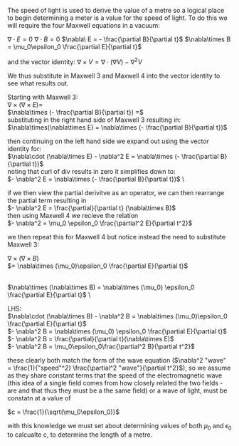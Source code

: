The speed of light is used to derive the value of a metre so a logical place to begin determining a meter is a value for the speed of light.
To do this we will require the four Maxwell equations in a vacuum:

$\nabla\cdot E = 0$
$\nabla\cdot B = 0$
$\nabla\ E = - \frac{\partial B}{\partial t}$
$\nabla\times B = \mu_0\epsilon_0 \frac{\partial E}{\partial t}$

and the vector identity:
$\nabla\times V=\nabla\cdot\left(\nabla V\right)-\nabla^2 V$

We thus substitute in Maxwell 3 and Maxwell 4 into the vector identity to see what results out.

Starting with Maxwell 3:
\
$\nabla\times(\nabla\times E) =$
\
$\nabla\times (- \frac{\partial B}{\partial t}) =$
\
substituting in the right hand side of Maxwell 3 resulting in:
\
$\nabla\times(\nabla\times E) = \nabla\times (- \frac{\partial B}{\partial t})$


then continuing on the left hand side we expand out using the vector identity for:
\
$\nabla\cdot (\nabla\times E) - \nabla^2 E = \nabla\times (- \frac{\partial B}{\partial t})$
\
noting that curl of div results in zero it simplifies down to:
\
$- \nabla^2 E = \nabla\times (- \frac{\partial B}{\partial t})$
\


if we then view the partial derivitve as an operator, we can then rearrange the partial term resulting in
\
$- \nabla^2 E = \frac{\partial}{\partial t} (\nabla\times B)$
\
then using Maxwell 4 we recieve the relation
\
$- \nabla^2 = \mu_0 \epsilon_0 \frac{\partial^2 E}{\partial t^2}$

we then repeat this for Maxwell 4 but notice instead the need to substitute Maxwell 3:

$\nabla\times (\nabla\times B)$
\
$= \nabla\times (\mu_0)\epsilon_0 \frac{\partial E}{\partial t}$

\
$\nabla\times (\nabla\times B) = \nabla\times (\mu_0) \epsilon_0 \frac{\partial E}{\partial t}$
\


LHS:
\
$\nabla\cdot (\nabla\times B) - \nabla^2 B = \nabla\times (\mu_0)\epsilon_0 \frac{\partial E}{\partial t}$
\
$- \nabla^2 B = \nabla\times (\mu_0) \epsilon_0 \frac{\partial E}{\partial t}$
\
$- \nabla^2 B = \frac{\partial}{\partial t}(\nabla\times E)$
\
$- \nabla^2 B =  \mu_0\epsilon_0\frac{\partial^2 B}{\partial t^2}$


these clearly both match the form of the wave equation ($\nabla^2 "wave" = \frac{1}{"speed"^2} \frac{\partial^2 "wave"}{\partial t^2}$), 
so we assume as they share constant terms that the speed of the electromagnetic wave (this idea of a single field comes from how closely related the two fields -
are and that thus they must be a the same field) or a wave of light, must be constatn at a value of

$c = \frac{1}{\sqrt(\mu_0\epsilon_0)}$

with this knowledge we must set about determining values of both $\mu_0$ and $\epsilon_0$ to calcualte c, to determine the length of a metre.



